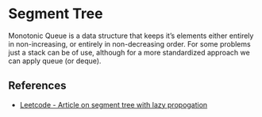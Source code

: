 # Segment Tree
Monotonic Queue is a data structure that keeps it’s elements either entirely in non-increasing, or entirely in non-decreasing order. For some problems just a stack can be of use, although for a more standardized approach we can apply queue (or deque).

## References
- [Leetcode - Article on segment tree with lazy propogation](https://leetcode.com/articles/a-recursive-approach-to-segment-trees-range-sum-queries-lazy-propagation/)